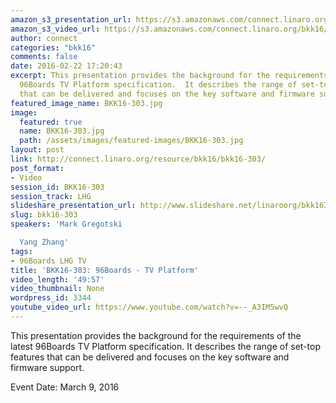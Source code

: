 ```yaml
---
amazon_s3_presentation_url: https://s3.amazonaws.com/connect.linaro.org/bkk16/Presentations/Wednesday/BKK16-303.pdf
amazon_s3_video_url: https://s3.amazonaws.com/connect.linaro.org/bkk16/Videos/Wednesday/BKK16-303%2096Boards%20-%20TV%20Platform.mp4
author: connect
categories: "bkk16"
comments: false
date: 2016-02-22 17:20:43
excerpt: This presentation provides the background for the requirements of the latest
  96Boards TV Platform specification.  It describes the range of set-top features
  that can be delivered and focuses on the key software and firmware support.
featured_image_name: BKK16-303.jpg
image:
  featured: true
  name: BKK16-303.jpg
  path: /assets/images/featured-images/BKK16-303.jpg
layout: post
link: http://connect.linaro.org/resource/bkk16/bkk16-303/
post_format:
- Video
session_id: BKK16-303
session_track: LHG
slideshare_presentation_url: http://www.slideshare.net/linaroorg/bkk16303-96boards-tv-platform
slug: bkk16-303
speakers: 'Mark Gregotski

  Yang Zhang'
tags:
- 96Boards LHG TV
title: 'BKK16-303: 96Boards - TV Platform'
video_length: '49:57'
video_thumbnail: None
wordpress_id: 3344
youtube_video_url: https://www.youtube.com/watch?v=--_A3IM5wvQ
---
```


This presentation provides the background for the requirements of the latest 96Boards TV Platform specification.  It describes the range of set-top features that can be delivered and focuses on the key software and firmware support.

Event Date: March 9, 2016